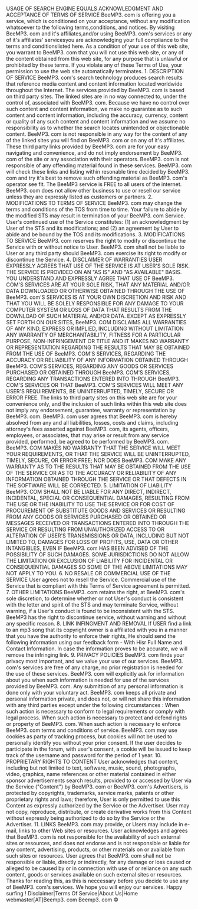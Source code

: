 USAGE OF SEARCH ENGINE EQUALS ACKNOWLEDGMENT AND ACCEPTANCE OF TERMS OF SERVICE BeeMP3. com is offering you a service, which is conditioned on your acceptance, without any modification whatsoever to the following terms,conditions, and notices. By visiting BeeMP3. com and it's affiliates,and/or using BeeMP3. com's services or any of it's affiliates' servicesyou are acknowledging your full compliance to the terms and conditionslisted here. As a condition of your use of this web site, you warrant to BeeMP3. com that you will not use this web site, or any of the content obtained from this web site, for any purpose that is unlawful or prohibited by these terms. If you violate any of these Terms of Use, your permission to use the web site automatically terminates. 1. DESCRIPTION OF SERVICE BeeMP3. com's search technology produces search results that reference media content and content information located worldwide throughout the Internet. The services provided by BeeMP3. com is based on third party sites. The linked sites are in no way connected to, under the control of, associated with BeeMP3. com. Because we have no control over such content and content information, we make no guarantee as to such content and content information, including the accuracy, currency, content or quality of any such content and content information and we assume no responsibility as to whether the search locates unintended or objectionable content. BeeMP3. com is not responsible in any way for the content of any of the linked sites you will find on BeeMP3. com or on any of it's affiliates. These third party links provided by BeeMP3. com are for your easy navigating and convenience, and do not imply endorsement by BeeMP3. com of the site or any association with their operators. BeeMP3. com is not responsible of any offending material found in these services. BeeMP3. com will check these links and listing within resonable time decided by BeeMP3. com and try it's best to remove such offending material as BeeMP3. com's operator see fit. The BeeMP3 service is FREE to all users of the internet. BeeMP3. com does not allow other business to use or resell our service unless they are expressly listed as customers or partners. 2. MODIFICATIONS TO TERMS OF SERVICE BeeMP3. com may change the terms and conditions of the TOS from time to time. Your failure to abide by the modified STS may result in termination of your BeeMP3. com Service. User's continued use of the Service constitutes: (1) an acknowledgment by User of the STS and its modifications; and (2) an agreement by User to abide and be bound by the TOS and its modifications. 3. MODIFICATIONS TO SERVICE BeeMP3. com reserves the right to modify or discontinue the Service with or without notice to User. BeeMP3. com shall not be liable to User or any third party should BeeMP3. com exercise its right to modify or discontinue the Service. 4. DISCLAIMER OF WARRANTIES USER EXPRESSLY AGREES THAT USE OF THE SERVICE IS AT USER'S SOLE RISK. THE SERVICE IS PROVIDED ON AN "AS IS" AND "AS AVAILABLE" BASIS. YOU UNDERSTAND AND EXPRESSLY AGREE THAT USE OF BeeMP3. COM'S SERVICES ARE AT YOUR SOLE RISK, THAT ANY MATERIAL AND/OR DATA DOWNLOADED OR OTHERWISE OBTAINED THROUGH THE USE OF BeeMP3. com'S SERVICES IS AT YOUR OWN DISCRETION AND RISK AND THAT YOU WILL BE SOLELY RESPONSIBLE FOR ANY DAMAGE TO YOUR COMPUTER SYSTEM OR LOSS OF DATA THAT RESULTS FROM THE DOWNLOAD OF SUCH MATERIAL AND/OR DATA. EXCEPT AS EXPRESSLY SET FORTH ON OUR SITES, BeeMP3. COM DISCLAIMS ALL WARRANTIES OF ANY KIND, EXPRESS OR IMPLIED, INCLUDING WITHOUT LIMITATION ANY WARRANTY OF MERCHANTABILITY, FITNESS FOR A PARTICULAR PURPOSE, NON-INFRINGEMENT OR TITLE AND IT MAKES NO WARRANTY OR REPRESENTATION REGARDING THE RESULTS THAT MAY BE OBTAINED FROM THE USE OF BeeMP3. COM'S SERVICES, REGARDING THE ACCURACY OR RELIABILITY OF ANY INFORMATION OBTAINED THROUGH BeeMP3. COM'S SERVICES, REGARDING ANY GOODS OR SERVICES PURCHASED OR OBTAINED THROUGH BeeMP3. COM'S SERVICES, REGARDING ANY TRANSACTIONS ENTERED INTO THROUGH BeeMP3. COM'S SERVICES OR THAT BeeMP3. COM'S SERVICES WILL MEET ANY USER'S REQUIREMENTS, BE UNINTERRUPTED, TIMELY, SECURE OR ERROR FREE. The links to third party sites on this web site are for your convenience only, and the inclusion of such links within this web site does not imply any endorsement, guarantee, warranty or representation by BeeMP3. com. BeeMP3. com user agrees that BeeMP3. com is hereby absolved from any and all liabilities, losses, costs and claims, including attorney's fees asserted against BeeMP3. com, its agents, officers, employees, or associates, that may arise or result from any service provided, performed, be agreed to be performed by BeeMP3. com. BeeMP3. COM MAKES NO WARRANTY THAT THE SERVICE WILL MEET YOUR REQUIREMENTS, OR THAT THE SERVICE WILL BE UNINTERRUPTED, TIMELY, SECURE, OR ERROR FREE; NOR DOES BeeMP3. COM MAKE ANY WARRANTY AS TO THE RESULTS THAT MAY BE OBTAINED FROM THE USE OF THE SERVICE OR AS TO THE ACCURACY OR RELIABILITY OF ANY INFORMATION OBTAINED THROUGH THE SERVICE OR THAT DEFECTS IN THE SOFTWARE WILL BE CORRECTED. 5. LIMITATION OF LIABILITY BeeMP3. COM SHALL NOT BE LIABLE FOR ANY DIRECT, INDIRECT, INCIDENTAL, SPECIAL OR CONSEQUENTIAL DAMAGES, RESULTING FROM THE USE OR THE INABILITY TO USE THE SERVICE OR FOR COST OF PROCUREMENT OF SUBSTITUTE GOODS AND SERVICES OR RESULTING FROM ANY GOODS OR SERVICES PURCHASED OR OBTAINED OR MESSAGES RECEIVED OR TRANSACTIONS ENTERED INTO THROUGH THE SERVICE OR RESULTING FROM UNAUTHORIZED ACCESS TO OR ALTERATION OF USER'S TRANSMISSIONS OR DATA, INCLUDING BUT NOT LIMITED TO, DAMAGES FOR LOSS OF PROFITS, USE, DATA OR OTHER INTANGIBLES, EVEN IF BeeMP3. com HAS BEEN ADVISED OF THE POSSIBILITY OF SUCH DAMAGES. SOME JURISDICTIONS DO NOT ALLOW THE LIMITATION OR EXCLUSION OF LIABILITY FOR INCIDENTAL OR CONSEQUENTIAL DAMAGES SO SOME OF THE ABOVE LIMITATIONS MAY NOT APPLY TO YOU. 6. NO RESALE OR COMMERCIAL USE OF THE SERVICE User agrees not to resell the Service. Commercial use of the Service that is compliant with this Terms of Service agreement is permitted. 7. OTHER LIMITATIONS BeeMP3. com retains the right, at BeeMP3. com's sole discretion, to determine whether or not User's conduct is consistent with the letter and spirit of the STS and may terminate Service, without warning, if a User's conduct is found to be inconsistent with the STS. BeeMP3 has the right to discontinue service, without warning and without any specific reason. 8. LINK INFINGMENT AND REMOVAL If USER find a link to an mp3 song that its copyright owner is a affiliated with you in a manner that you have the authority to enforce their rights, He should send the following information using our feedback form - With Hisr Full Name and Contact Information. In case the information proves to be accurate, we will remove the infringing link. 9. PRIVACY POLICIES BeeMP3. com finds your privacy most important, and we value your use of our services. BeeMP3. com's services are free of any charge, no prior registration is needed for the use of these services. BeeMP3. com will explicitly ask for information about you when such information is needed for use of the services provided by BeeMP3. com. Any submittion of any personal information is done only with your voluntary act. BeeMP3. com keeps all private and personal information private, and does not, or will not share this information with any third parties except under the following circumstances : When such action is necessary to conform to legal requirements or comply with legal process. When such action is necessary to protect and defend rights or property of BeeMP3. com. When such action is necessary to enforce BeeMP3. com terms and conditions of service. BeeMP3. com may use cookies as party of tracking process, but cookies will not be used to personally identify you without your prior consent. If the user decides to participate in the forum, with user's consent, a cookie will be issued to keep track of the username and password for the period of 1 year. 10. PROPRIETARY RIGHTS TO CONTENT User acknowledges that content, including but not limited to text, software, music, sound, photographs, video, graphics, name references or other material contained in either sponsor advertisements search results, provided to or accessed by User via the Service ("Content") by BeeMP3. com or BeeMP3. com's Advertisers, is protected by copyrights, trademarks, service marks, patents or other proprietary rights and laws; therefore, User is only permitted to use this Content as expressly authorized by the Service or the Advertiser. User may not copy, reproduce, distribute, or create derivative works from this Content without expressly being authorized to do so by the Service or the Advertiser. 11. LINKS BeeMP3. com may provide, or Users may include in e-mail, links to other Web sites or resources. User acknowledges and agrees that BeeMP3. com is not responsible for the availability of such external sites or resources, and does not endorse and is not responsible or liable for any content, advertising, products, or other materials on or available from such sites or resources. User agrees that BeeMP3. com shall not be responsible or liable, directly or indirectly, for any damage or loss caused or alleged to be caused by or in connection with use of or reliance on any such content, goods or services available on such external sites or resources. Thanks for reading this, as this is neccessary before you decide to use any of BeeMP3. com's services. We hope you will enjoy our services. Happy surfing ! Disclaimer|Terms Of Service|About Us|Home webmaster\[AT\]Beemp3. com Beemp3. com ©